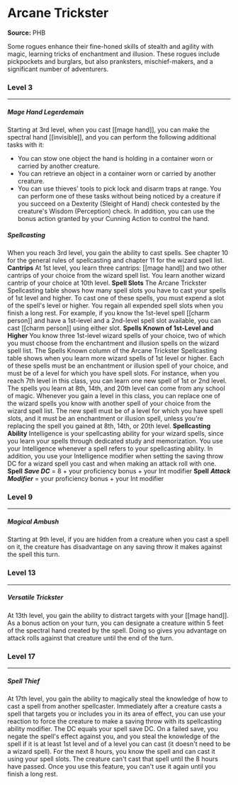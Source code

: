 # Arcane Trickster

**Source:** PHB

Some rogues enhance their fine-honed skills of stealth and agility with magic, learning tricks of enchantment and illusion. These rogues include pickpockets and burglars, but also pranksters, mischief-makers, and a significant number of adventurers.

### Level 3
---
##### **Mage Hand Legerdemain**
Starting at 3rd level, when you cast [[mage hand]], you can make the spectral hand [[invisible]], and you can perform the following additional tasks with it:
- You can stow one object the hand is holding in a container worn or carried by another creature.
- You can retrieve an object in a container worn or carried by another creature.
- You can use thieves' tools to pick lock and disarm traps at range.
You can perform one of these tasks without being noticed by a creature if you succeed on a Dexterity (Sleight of Hand) check contested by the creature's Wisdom (Perception) check.
In addition, you can use the bonus action granted by your Cunning Action to control the hand.

##### **Spellcasting**
When you reach 3rd level, you gain the ability to cast spells. See chapter 10 for the general rules of spellcasting and chapter 11 for the wizard spell list.
**Cantrips**
At 1st level, you learn three cantrips: [[mage hand]] and two other cantrips of your choice from the wizard spell list. You learn another wizard cantrip of your choice at 10th level.
**Spell Slots**
The Arcane Trickster Spellcasting table shows how many spell slots you have to cast your spells of 1st level and higher. To cast one of these spells, you must expend a slot of the spell's level or higher. You regain all expended spell slots when you finish a long rest.
For example, if you know the 1st-level spell [[charm person]] and have a 1st-level and a 2nd-level spell slot available, you can cast [[charm person]] using either slot.
**Spells Known of 1st-Level and Higher**
You know three 1st-level wizard spells of your choice, two of which you must choose from the enchantment and illusion spells on the wizard spell list.
The Spells Known column of the Arcane Trickster Spellcasting table shows when you learn more wizard spells of 1st level or higher. Each of these spells must be an enchantment or illusion spell of your choice, and must be of a level for which you have spell slots. For instance, when you reach 7th level in this class, you can learn one new spell of 1st or 2nd level.
The spells you learn at 8th, 14th, and 20th level can come from any school of magic.
Whenever you gain a level in this class, you can replace one of the wizard spells you know with another spell of your choice from the wizard spell list. The new spell must be of a level for which you have spell slots, and it must be an enchantment or illusion spell, unless you're replacing the spell you gained at 8th, 14th, or 20th level.
**Spellcasting Ability**
Intelligence is your spellcasting ability for your wizard spells, since you learn your spells through dedicated study and memorization. You use your Intelligence whenever a spell refers to your spellcasting ability. In addition, you use your Intelligence modifier when setting the saving throw DC for a wizard spell you cast and when making an attack roll with one.
**Spell**
***Save DC*** = 8 + your proficiency bonus + your Int modifier
**Spell**
***Attack Modifier*** = your proficiency bonus + your Int modifier

### Level 9
---
##### **Magical Ambush**
Starting at 9th level, if you are hidden from a creature when you cast a spell on it, the creature has disadvantage on any saving throw it makes against the spell this turn.

### Level 13
---
##### **Versatile Trickster**
At 13th level, you gain the ability to distract targets with your [[mage hand]]. As a bonus action on your turn, you can designate a creature within 5 feet of the spectral hand created by the spell. Doing so gives you advantage on attack rolls against that creature until the end of the turn.

### Level 17
---
##### **Spell Thief**
At 17th level, you gain the ability to magically steal the knowledge of how to cast a spell from another spellcaster.
Immediately after a creature casts a spell that targets you or includes you in its area of effect, you can use your reaction to force the creature to make a saving throw with its spellcasting ability modifier. The DC equals your spell save DC. On a failed save, you negate the spell's effect against you, and you steal the knowledge of the spell if it is at least 1st level and of a level you can cast (it doesn't need to be a wizard spell). For the next 8 hours, you know the spell and can cast it using your spell slots. The creature can't cast that spell until the 8 hours have passed.
Once you use this feature, you can't use it again until you finish a long rest.